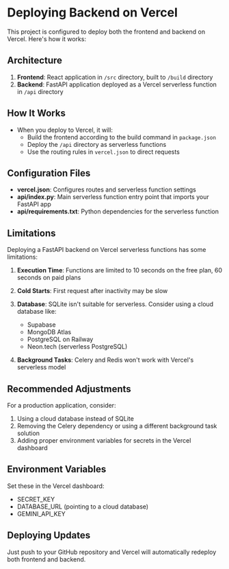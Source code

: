 # Deploying Backend on Vercel

This project is configured to deploy both the frontend and backend on Vercel. Here's how it works:

## Architecture

1. **Frontend**: React application in `/src` directory, built to `/build` directory
2. **Backend**: FastAPI application deployed as a Vercel serverless function in `/api` directory

## How It Works

- When you deploy to Vercel, it will:
  - Build the frontend according to the build command in `package.json`
  - Deploy the `/api` directory as serverless functions
  - Use the routing rules in `vercel.json` to direct requests

## Configuration Files

- **vercel.json**: Configures routes and serverless function settings
- **api/index.py**: Main serverless function entry point that imports your FastAPI app
- **api/requirements.txt**: Python dependencies for the serverless function

## Limitations

Deploying a FastAPI backend on Vercel serverless functions has some limitations:

1. **Execution Time**: Functions are limited to 10 seconds on the free plan, 60 seconds on paid plans
2. **Cold Starts**: First request after inactivity may be slow
3. **Database**: SQLite isn't suitable for serverless. Consider using a cloud database like:
   - Supabase
   - MongoDB Atlas
   - PostgreSQL on Railway
   - Neon.tech (serverless PostgreSQL)

4. **Background Tasks**: Celery and Redis won't work with Vercel's serverless model

## Recommended Adjustments

For a production application, consider:

1. Using a cloud database instead of SQLite
2. Removing the Celery dependency or using a different background task solution
3. Adding proper environment variables for secrets in the Vercel dashboard

## Environment Variables

Set these in the Vercel dashboard:
- SECRET_KEY
- DATABASE_URL (pointing to a cloud database)
- GEMINI_API_KEY

## Deploying Updates

Just push to your GitHub repository and Vercel will automatically redeploy both frontend and backend.
